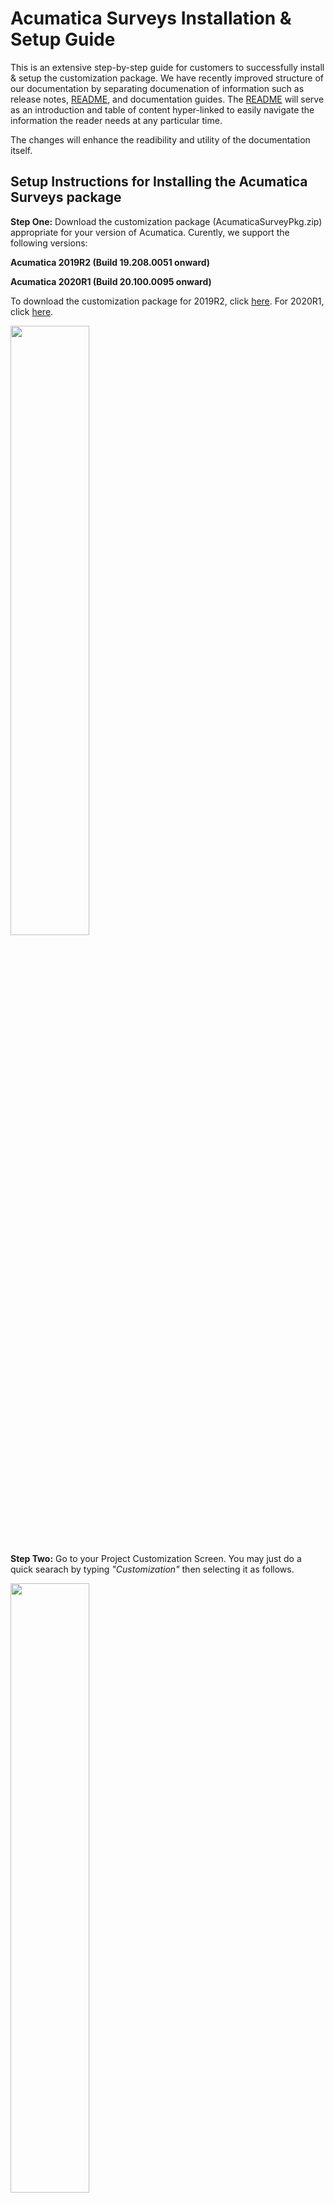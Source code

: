 # Acumatica Surveys Installation & Setup Guide #

This is an extensive step-by-step guide for customers to successfully install & setup the customization package. We have recently improved structure of our documentation by separating documenation of information such as release notes, [README](https://github.com/Acumatica/Acumatica-Surveys/blob/master/README.md), and documentation guides.  The [README](https://github.com/Acumatica/Acumatica-Surveys/blob/master/README.md) will serve as an introduction and table of content hyper-linked to easily navigate the information the reader needs at any particular time.

The changes will enhance the readibility and utility of the documentation itself.

## Setup Instructions for Installing the Acumatica Surveys package

**Step One:** Download the customization package (AcumaticaSurveyPkg.zip) appropriate for your version of Acumatica.  Curently, we support the following versions:

**Acumatica 2019R2 (Build 19.208.0051 onward)**

**Acumatica 2020R1 (Build 20.100.0095 onward)**

To download the customization package for 2019R2, click [here](https://github.com/Acumatica/Acumatica-Surveys/tree/2019R2).  For 2020R1, click [here](https://github.com/Acumatica/Acumatica-Surveys/tree/2020R1).

<img src="/docs/images/SS1-DownloadPackage.PNG" height="50%" width="50%">

**Step Two:** Go to your Project Customization Screen. You may just do a quick searach by typing *"Customization"* then selecting it as follows.

<img src="/docs/images/SS0-CustomizationProjects.PNG" height="50%" width="50%">

**Step Three:** Upload & import the package you downloaded to your **Acumatica 2019R2** instance by clicking on the *Customization* menu which you will now find in the upper-righthand of the Acumatica application.  Then select **Manage Customizations** from the drop down list as illustrated below.

<img src="/docs/images/SS1-ImportCustPackage.PNG" height="50%" width="50%">

Next, click on the **Import** tab and select *"Import New Project"* from the dropdown list as shown below.

<img src="/docs/images/SS2-ImportNewProject.PNG" height="50%" width="50%">

Then click on **Choose File** to open up the *File Manager* to select the **Acumatic Surveys** package.

<img src="/docs/images/SS2-UploadPackage.PNG" height="50%" width="50%">

**Step Four:** After the package is uploaded, you will need to publish it.  Select the package you just uploaded by clicking on its associated *checkbox* to the left and then click on the **Publish** tab to publish your package.  Once it's published, you are ready to create your fist Survey!

<img src="/docs/images/SS3-PublishPackage.PNG" height="50%" width="50%">



## Number Sequence Setup for your Surveys

Once the package is installed, you should see a new workspace called *“Surveys”* as shown here below.

<img src="/docs/images/Survey-Workspace.PNG" height="50%" width="50%">

Click on the *Survey Preferences menu* option.

**Survey preferences** - Surveys require a numbering sequence. Therefore, please set up a new number sequence called *“Survey ID”* and an *auto generating number,* such as: **SV10001**

<img src="/docs/images/SS4-SurveyPreferencesNumberingID.PNG" height="50%" width="50%">

Select the numbering sequence you created in the **Survey Preferences** *“Survey Numbering ID:”*
Surveys utilizes common *attributes* to create questions and answers. Therefore, please setup any new questions/answers as *attributes.*

After you have setup required attributes, you are now ready to create your first survey!



## Create a Survey

Click on Surveys in the workspace and click *Survey* under **Transactions.** 

<img src="/docs/images/SS4SurveyTransacationsSurvey.PNG" height="50%" width="50%">

The survey primary list screen **(SV2010PL)** loads with empty records. Click on the **+** to create a new survey which opens the new screen **SV201000**

<img src="/docs/images/SS4SurveyTransacationsSurvey2.PNG" height="50%" width="50%">

Specify the survey name and click *save* to generates a new auto sequence number. From the details tab, click **+** and add the new *attributes* as questions to this survey

<img src="/docs/images/SS5-CreateAttributesQuestions.PNG" height="50%" width="50%">

Next, specify the sort order sequence, if a question is required or mandatory for recipients to answer. 

From the **Recipients tab** click on the *“Add Recipients”* and select the employees who will participate in the survey.

<img src="/docs/images/SS5-RecipentsSelect2.PNG" height="50%" width="50%">

***Note: You need to ensure all employees are linked to the User profile and their user accounts are Sync’d with their mobile phones and that they are able to use the Acumatica Mobile application***

## Demo Survey

A new feature we added recently (September 2020) is you will be able to create a "Demo Survey" or sample which you can modify as necessary, giving you a starting point, rather than starting from scratch.

Under Survey Preferences, you will now see a Create Demo Tab.

<img src="/docs/images/DemoSurveyCreate-S01.PNG" height="50%" width="50%">

## Send Survey

From the “Surveys” workspace, click “Send Survey” to process and activate the survey and send *Push Notifications* to mobile phones.

<img src="/docs/images/SS5-ProcessSendSurvey.PNG" height="50%" width="50%">

Next, click on the magnifying glass icon to search for your survey and select it.

<img src="/docs/images/SS5-SendSurveySelectID2.PNG" height="50%" width="50%">

Then Send your Survey and wait for your responses.

<img src="/docs/images/SS5-SendSurveySend2.PNG" height="50%" width="50%">

***Please note: you have to sync your device by connecting before sending surveys. Only registered mobile phones will receive the push notification, others will error out.***

Those records will be activated for survey responses with status as “New” and those who receive the push notification will have records with a status of “Sent.”

Users can select specific recipients from the list or click **SEND ALL.** Selected records could be also be sent with the “SEND” option.

## Adminstration/Maintenance of Surveys (Process Survey Menu)

Now that you have created a survey and sent it out, you have additional functionality to manage & maintain your surveys.  This new functionality provides more *options* which we added in phase 2 our our community development efforts. You will find these new options in the **Actions** dropdown box under the Processing Survey page ( including *Send New, Remind Un-Answered, Expire Un-Answered, and ALL (New, Remind, Expire).

<img src="/docs/images/ProcessSurveyActionDropDown-SS02.PNG" height="50%" width="50%">

The new actions are defined as follows:

**Send New:** Process the selected Survey as a "new" survey for your recipients - even if it has been sent out previously or has been expired.

**Remind Un-Answered:** Send out a reminder to all the recipients who have not responded to a selected survey.

**Expired Un-Answered:** Expire all the "unswered" or unresponsive surveys that recipients have failed to complete for a particular survey.

**All (New, Remind, Expire):** This action will first check to see if any surveys in the collector have been set in the future to be expired and expire/cancel them.  Next, it will then will check to see if there are any active collectors/Surveys. If so, it will send a reminder to the recipients.  Lastly, after processing the former two actions, if none of the condtions exist, it will send a new survey to recipients.

*It is important to understand the concept of Collectors vs Surveys:  A Survey defines the questions that are going to be asked.  A Collector is the entity that answers are attached or instances of survey answers.*

**Note:** You may *expire* a given survey automatically at a specific time by setting the **Expire After** option which you will find below the **Actions** option. You can do this down to the minute.

## Using Automation Schedules in Acumatica to Set the Schedule Frequency & Duration ##
The ability to schedule surveys are an important feature to automate when surveys are sent out and the frequency that occur. You can easily levarage the built-in Acumatica Automation Schedule engine.

To create a scheudule for a survey, enter **Schedule** in the *Search* field and select **Automation Schedules** as depicted in the screenshot below.

<img src="/docs/images/SS1-AutomationSchedules.PNG" height="50%" width="50%">

Then enter the text for the description field for the new schedule and choose the start date.

<img src="/docs/images/SS3-AutomationSchedulesStartDate.PNG" height="50%" width="50%">

Afterwards, click on the **Schedule tab** and choose the time you would like the survey to be sent as shown below.

<img src="/docs/images/SS4-AutomationSchedulesStartTime.PNG" height="50%" width="50%">

In the Schedule tab shown above, you can also set the frequency: *hourly, daily, and monthly.* You can set other parameters as well, such as whether your schedule expires and when.  No need to go into any detail here, since the interface is standard & intuitive.

Once you have set up the schedule for a particular survey and saved it, you can view and montitor your schedules and adjust as necessary.

To view the statuses of any of the automated schedules, type in *Automation* in the search field and select **Automation Schedule Statuses* as shown in the sreenshot.

<img src="/docs/images/SS5-AutomationSchedulesStatus.PNG" height="50%" width="50%">

After clicking on the menu item, you will see all the *Automation Schedules.* Notice the example schedules at end of the tabulated list above.  You can see the surveys that have executed and the one created in our example that is pending to go out on 4/20/2020 at 8am.

Use the scheduling engine as it will save you time and energy in automating sending out schedules that are sent on a periodic basis.


## Survey Response
Recipients will receive notifications and can click on a link to login to the Acumatica mobile application on Android. Make sure that user install the latest version of the iOS mobile client as there was a problem wrapping survey question text that has since been resolved. The current version as of 13 May 2020 is 18.200.35 (1266) corrected the problem.

Upon clicking the survey, the user will need to click on **View Questions** and review all their survey questions and answer them. After answering, will select the back button **←**. 

For each employee user of the survey that you created, they should have a **Surveys** icon as shown in the screenshot below.

<img src="/docs/images/MobileSS-1.jpeg" height="25%" width="25%"> 

The user may need to scroll down to find the icon or they can simply click the ellipse **[...]** - the *three dots* or the three stacked lines to access the menu option depending on the mobile operating system. 

<img src="/docs/images/MobileSS-2.jpeg" height="25%" width="25%">

After the user selects the **Surveys** application icon, they will see a screen similar to this one below.

<img src="/docs/images/MobileSS-3.png" height="25%" width="25%">

Each survey has a status, indicating a surveys current status and whether any action is required of the user.  When a user has completed a specific survey in thier list, the status will change from *“Awaiting Response”* to *“Responded”.*  In the screenshot above, you can see the user has *responded* to all of his surveys, except the one at the bottom of the screen.

For the user to start answering questions, they will need to select the survey with the status, *Awaiting Response*. Then subsequently select, *View Questions*.

<img src="/docs/images/MobileSS-0.jpeg" height="25%" width="25%">

The survey questions they need to answer & complete in our example are listed as follows.

<img src="/docs/images/MobileSS-4.png" height="25%" width="25%"> 

In the case of selecting the question asking them about temperature, we constrain the choices using radio buttons in our example. Of course, you can choice a drop-down list or allow them to enter the value freely.

<img src="/docs/images/MobileSS-5.png" height="25%" width="25%"> 

After answering all the required questions of the survey, the user will need to send it. Simply completing each of the questions does not send the survey. They complete the process by simply clicking on the **"paper airplane" icon** as shown below.

<img src="/docs/images/MobileSS-6.png" height="25%" width="25%">

Once sent, they are done until the next survey arrives.

## Suvey Dashboards ##
What's the point of a survey without metrics to meaure?  So yes, we built a beautiful dashboard which you can of course customize yourself to suit you needs.

In Acumatica on the web, we have a default dashboard as shown below.

<img src="/docs/images/DashboardSS-1.PNG" height="50%" width="50%">

and in the mobile application it renders as follows.

<img src="/docs/images/MobileDashboardSS-1.jpg" height="25%" width="25%">

So yes, some eye-candy for you visual and analytical folks out there.

## Using Business Events (draft section)

A business event is a data change or a set of conditions checked for on a schedule. 

It may include the following information:

- The general information about the business event (such as its name and type)
- The trigger conditions of the business event
- The schedule of the business event (if the conditions of the business event are checked for on a schedule)
- The generic inquiry parameters (if any parameter values have been specified for the business event)
- The email notification templates (if the business event has email notification templates as subscribers)

For our example scenario, we are interested in creating a *Business Event* & *email Notification* that is sent to the survey respondent's manager when they their employee reports symptoms such as a temperature that is not normal.

First, before creating the *Business Event*, we need to create a **Generic Inquiry** which returns a *Results Grid* with the survey data records with the "COVTEMP_Attributes" field/attribute that subsequently is used to "trigger" the business event when the condition we set is met.

To navigate to the *Generic Inquiry* screen, just type in *Generic* in **Search** and click on *Generic Inquiry* under Customization **Profiles** as illustrated below.

<img src="/docs/images/SS1-GITempMonitor0.PNG" height="50%" width="50%">

Next type in the name of your generic inquiry (TempMonitor) and click on the *checkbox* below the name you just entered to make it visible to the UI.

<img src="/docs/images/SS1-GITempMonitor1.PNG" height="50%" width="50%">

Then add the SurveyCollector Table.  You can search for it by typing "Survey" and then select it to include it in your generic inquiry.


<img src="/docs/images/SS1-GITempMonitor2.PNG" height="50%" width="50%">

After selecting the table, it will display as follows.

<img src="/docs/images/SS1-GITempMonitor3.PNG" height="50%" width="50%">

Next save your GI and then select the Results Grid tab to make sure it returns the data you will be needing.  As you can see from the screenshot below that the Temperature field we need is present, **COVTEMP_Attributes** which will be used to trigger our Business Event.

<img src="/docs/images/SS1-GITempMonitor4.PNG" height="50%" width="50%">

Now it's time to create our Business Event.

To configure the Acumatica to use a *business event process* to trigger an email notification, navigate to the **Business Events** form by typing Business Events in the search field.  

<img src="/docs/images/SS1-BusinessEventsSearch.PNG" height="50%" width="50%">

You can define a business event that relates to this business event process - in our case, Acumtica Surveys related processes - that instructs the system to perform an action or multiple actions in Acumatica itself. 

After navigating to the **Business Events**, form, click the "+" sign to create a new business event.

<img src="/docs/images/SS2-BusinessEventsNew.PNG" height="50%" width="50%">

You can create a business event that is triggered by a change to a specific *record change* for *survey responses* as an example. One that notifies the the company that one of thier employees has specific symptoms, such as a high temperature.

<img src="/docs/images/SS2-BusinessEventsNew2.PNG" height="50%" width="50%">

We will use our Generic Inquiry we created earlier for our *Event ID*. Just type in the the first part of the name of the GI in *Event ID* field search, *"Temp"* and select it.

<img src="/docs/images/SS2-BusinessEventsNew0.PNG" height="50%" width="50%">

You can see that the Screen Name & Screen ID were filled in for you and we are ready to add our trigger that fires our business event.  

<img src="/docs/images/SS2-BusinessEventsNew3.PNG" height="50%" width="50%">

Now we can build our trigger conditions that fire the event when survey respondent records a temperature is "not normal".


To do this, you simply choose the values for *Operation*, *Table Name*, *Field Name*, *Condition* as displayed below and save it.

<img src="/docs/images/SS2-BusinessEventsNew4.PNG" height="50%" width="50%">

You can now add a notification to the Business Event, such as an eMail Notification, Mobile Push, and Mobile SMS subcribers. This can be done by clicking on the Subscriber tab as shown below.

<img src="/docs/images/SS2-BusinessEventsNewSubscriber.PNG" height="50%" width="50%">

For more information on *Business Events*, click on the following links:

**[Business Events Help Topic](https://help-2019r2.acumatica.com/(W(1))/Help?ScreenId=ShowWiki&pageid=920e13d8-387c-404f-8b33-c200ac66df98)**

**[Mobile Notifications and Business Events Video](https://youtu.be/lCQhZwcOays)**
